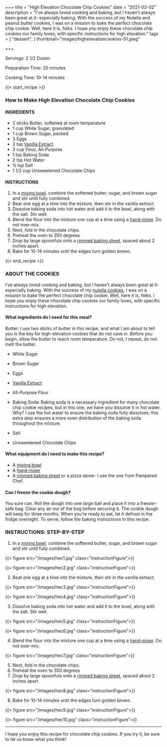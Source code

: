+++
title = "High Elevation Chocolate Chip Cookies"
date = "2021-02-02"
description = "I’ve always loved cooking and baking, but I haven’t always been great at it- especially baking. With the success of my Nutella and peanut butter cookies, I was on a mission to bake the perfect chocolate chip cookie. Well, here it is, folks. I hope you enjoy these chocolate chip cookies our family loves, with specific instructions for high elevation."
tags = [
    "dessert", 
]
thumbnail="images/highelevationcookies-01.jpeg"

+++

Servings: 2 1/2 Dozen <!--more-->

Preparation Time: 20 minutes

Cooking Time: 10-14 minutes

{{< start_recipe >}}

### How to Make High Elevation Chocolate Chip Cookies 

#### INGREDIENTS 

* 2 sticks Butter, softened at room temperature 
* 1 cup White Sugar, granulated 
* 1 cup Brown Sugar, packed 
* 3 Eggs 
* 2 tsp [Vanilla Extract](https://amzn.to/3xw7Si9) 
* 3 cup Flour, All-Purpose  
* 1 tsp Baking Soda 
* 2 tsp Hot Water 
* ½ tsp Salt 
* 1 1/2 cup Unsweetened Chocolate Chips 

#### INSTRUCTIONS 

1. In a [mixing bowl](https://amzn.to/3D2NC8M), combine the softened butter, sugar, and brown sugar and stir until fully combined. 
2. Beat one egg at a time into the mixture, then stir in the vanilla extract. 
3. Dissolve baking soda into hot water and add it to the bowl, along with the salt. Stir well. 
4. Blend the flour into the mixture one cup at a time using a [hand-mixer](https://amzn.to/3rRtUs2). Do not over-mix. 
5. Next, fold in the chocolate chips. 
6. Preheat the oven to 350 degrees
7. Drop by large spoonfuls onto a [rimmed baking sheet](https://amzn.to/3vhinF4), spaced about 2 inches apart. 
8. Bake for 10-14 minutes until the edges turn golden brown. 

{{< end_recipe >}}

### ABOUT THE COOKIES 

I’ve always loved cooking and baking, but I haven’t always been great at it- especially baking. With the success of my [nutella cookies](https://www.jamilghar.com/recipe/nutella_cookies/), I was on a mission to bake the perfect chocolate chip cookie. Well, here it is, folks. I hope you enjoy these chocolate chip cookies our family loves, with specific instructions for high elevation.  

#### What ingredients do I need for this meal?

Butter: I use two sticks of butter in this recipe, and what I am about to tell you is the key for high-elevation cookies that do not cave in. Before you begin, allow the butter to reach room temperature. Do not, I repeat, do not melt the butter. 

* White Sugar 

* Brown Sugar 

* Eggs 

* [Vanilla Extract](https://amzn.to/3xw7Si9)

* All-Purpose Flour 

* Baking Soda: Baking soda is a necessary ingredient for many chocolate chip cookie recipes, but in this one, we have you dissolve it in hot water. Why? I use the hot water to ensure the baking soda fully dissolves; this extra step ensures a more even distribution of the baking soda throughout the mixture.

* Salt 

* Unsweetened Chocolate Chips

#### What equipment do I need to make this recipe?

* A [mixing bowl](https://amzn.to/3D2NC8M)
* A [hand-mixer](https://amzn.to/3rRtUs2)
* A [rimmed baking sheet](https://amzn.to/3vhinF4) or a pizza stone- I use the one from Pampered Chef.

#### Can I freeze the cookie dough?

You sure can. Roll the dough into one large ball and place it into a freezer-safe bag. Clear any air out of the bag before securing it. The cookie dough will keep for three months. When you’re ready to eat, let it defrost in the fridge overnight. To serve, follow the baking instructions in this recipe.

### INSTRUCTIONS: STEP-BY-STEP 

1. In a [mixing bowl](https://amzn.to/3D2NC8M), combine the softened butter, sugar, and brown sugar and stir until fully combined. 

{{< figure src="/images/hec1.jpg" class="instructionFigure">}}

{{< figure src="/images/hec2.jpg" class="instructionFigure">}}

2. Beat one egg at a time into the mixture, then stir in the vanilla extract. 

{{< figure src="/images/hec3.jpg" class="instructionFigure">}}

{{< figure src="/images/hec4.jpg" class="instructionFigure">}}

3. Dissolve baking soda into hot water and add it to the bowl, along with the salt. Stir well. 

{{< figure src="/images/hec5.jpg" class="instructionFigure">}}

{{< figure src="/images/hec6.jpg" class="instructionFigure">}}

4. Blend the flour into the mixture one cup at a time using a [hand-mixer](https://amzn.to/3rRtUs2). Do not over-mix. 

{{< figure src="/images/hec7.jpg" class="instructionFigure">}}

5. Next, fold in the chocolate chips. 
6. Preheat the oven to 350 degrees
7. Drop by large spoonfuls onto a [rimmed baking sheet](https://amzn.to/3vhinF4), spaced about 2 inches apart. 

{{< figure src="/images/hec8.jpg" class="instructionFigure">}}

8. Bake for 10-14 minutes until the edges turn golden brown. 

{{< figure src="/images/hec9.jpg" class="instructionFigure">}}

{{< figure src="/images/hec10.jpg" class="instructionFigure">}}

----

I hope you enjoy this recipe for chocolate chip cookies. If you try it, be sure to let us know what you think!
